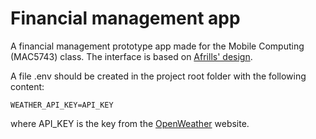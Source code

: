 # Financial management app

A financial management prototype app made for the Mobile Computing (MAC5743) class. The interface is based on [
Afrills' design](https://dribbble.com/shots/14363799-DOMPET-Q-Financial-Management-App).

A file .env should be created in the project  root folder with the following content:
```
WEATHER_API_KEY=API_KEY
```
where API_KEY is the key from the [OpenWeather](
https://home.openweathermap.org/) website.

